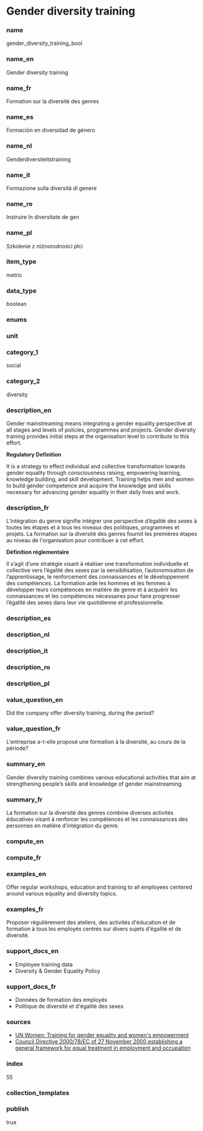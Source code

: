# Gender diversity training

### name

gender_diversity_training_bool

### name_en

Gender diversity training

### name_fr

Formation sur la diversité des genres

### name_es

Formación en diversidad de género

### name_nl

Genderdiversiteitstraining

### name_it

Formazione sulla diversità di genere

### name_ro

Instruire în diversitate de gen

### name_pl

Szkolenie z różnorodności płci

### item_type

metric

### data_type

boolean

### enums



### unit



### category_1

social

### category_2

diversity

### description_en

Gender mainstreaming means integrating a gender equality perspective at all stages and levels of
policies, programmes and projects. Gender diversity training provides initial steps at the
organisation level to contribute to this effort.

**Regulatory Definition**

It is a strategy to effect individual and collective transformation towards gender equality
through consciousness raising, empowering learning, knowledge building, and skill development.
Training helps men and women to build gender competence and acquire the knowledge and skills
necessary for advancing gender equality in their daily lives and work.


### description_fr

L’intégration du genre signifie intégrer une perspective d’égalité des sexes à toutes les étapes
et à tous les niveaux des politiques, programmes et projets. La formation sur la diversité des
genres fournit les premières étapes au niveau de l'organisation pour contribuer à cet effort.

**Définition réglementaire**

Il s’agit d’une stratégie visant à réaliser une transformation individuelle et collective vers
l’égalité des sexes par la sensibilisation, l’autonomisation de l’apprentissage, le renforcement
des connaissances et le développement des compétences. La formation aide les hommes et les femmes
à développer leurs compétences en matière de genre et à acquérir les connaissances et les
compétences nécessaires pour faire progresser l’égalité des sexes dans leur vie quotidienne et
professionnelle.

### description_es

### description_nl

### description_it

### description_ro

### description_pl


### value_question_en

Did the company offer diversity training, during the period?

### value_question_fr


L'entreprise a-t-elle proposé une formation à la diversité, au cours de la période?

### summary_en

Gender diversity training combines various educational activities that aim at strengthening
people’s skills and knowledge of gender mainstreaming.

### summary_fr

La formation sur la diversité des genres combine diverses activités éducatives visant à renforcer
les compétences et les connaissances des personnes en matière d’intégration du genre.

### compute_en



### compute_fr



### examples_en

Offer regular workshops, education and training to all employees centered around various equality
and diversity topics.

### examples_fr

Proposer régulièrement des ateliers, des activités d'éducation et de formation à tous les employés
centrés sur divers sujets d'égalité et de diversité.

### support_docs_en

- Employee training data
- Diversity & Gender Equality Policy

### support_docs_fr

- Données de formation des employés
- Politique de diversité et d'égalité des sexes

### sources

- [UN Women: Training for gender equality and women's empowerment](https://www.unwomen.org/en/how-we-work/capacity-development-and-training)
- [Council Directive 2000/78/EC of 27 November 2000 establishing a general framework for equal
treatment in employment and occupation](https://eur-lex.europa.eu/legal-content/EN/TXT/?uri=celex%3A32000L0078)

            
### index

55

### collection_templates



### publish

true

